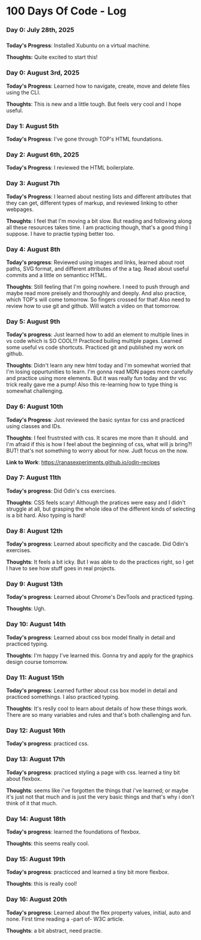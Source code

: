 # 100 Days Of Code - Log

### Day 0: July 28th, 2025
##### 

**Today's Progress**: Installed Xubuntu on a virtual machine.

**Thoughts:** Quite excited to start this!


### Day 0: August 3rd, 2025

**Today's Progress**: Learned how to navigate, create, move and delete files using the CLI.

**Thoughts**: This is new and a little tough. But feels very cool and I hope useful.



### Day 1: August 5th

**Today's Progress**: I've gone through TOP's HTML foundations.

### Day 2: August 6th, 2025

**Today's Progress**: I reviewed the HTML boilerplate.

### Day 3: August 7th

**Today's Progress**: I learned about nesting lists and different attributes that they can get, different types of markup, and reviewed linking to other webpages.

**Thoughts**: I feel that I'm moving a bit slow. But reading and following along all these resources takes time. I am practicing though, that's a good thing I suppose. I have to practie typing better too.

### Day 4: August 8th

**Today's progress**: Reviewed using images and links, learned about root paths, SVG format, and different attributes of the a tag. Read about useful commits and a little on semanticc HTML.

**Thoughts**: Still feeling that I'm going nowhere. I need to push through and maybe read more preisely and thoroughly and deeply. And also practice, which TOP's will come tomorrow. So fingers crossed for that!
Also need to review how to use git and github. Will watch a video on that tomorrow.

### Day 5: August 9th

**Today's progress**: Just learned how to add an element to multiple lines in vs code which is SO COOL!!!
Practiced builing multiple pages. Learned some useful vs code shortcuts. Practiced git and published my work on github.

**Thoughts**: Didn't learn any new html today and I'm somewhat worried that I'm losing oppurtunities to learn. I'm gonna read MDN pages more carefully and practice using more elements. But it was really fun today and thr vsc trick really gave me a pump! Also this re-learning how to type thing is somewhat challenging.

### Day 6: August 10th

**Today's Progress**: Just reviewed the basic syntax for css and practiced using classes and IDs.

**Thoughts**: I feel frustrsted with css. It scares me more than it should. and I'm afraid if this is how I feel about the beginning of css, what will js bring?! BUT! that's not something to worry about for now. Judt focus on the now.

**Link to Work**: https://ranasexperiments.github.io/odin-recipes

### Day 7: August 11th

**Today's progress**: Did Odin's css exercises.

**Thoughts**: CSS feels scary! Although the pratices were easy and I didn't struggle at all, but grasping the whole idea of the different kinds of selecting is a bit hard. Also typing is hard!

### Day 8: August 12th

**Today's progress**: Learned about specificity and the cascade. Did Odin's exercises.

**Thoughts**: It feels a bit icky. But I was able to do the practices right, so I get I have to see how stuff goes in real projects.

### Day 9: August 13th

**Today's progress**: Learned about Chrome's DevTools and practiced typing.

**Thoughts**: Ugh.

### Day 10: August 14th

**Today's progress**: Learned about css box model finally in detail and practiced typing.

**Thoughts**: I'm happy I've learned this. Gonna try and apply for the graphics design course tomorrow.

### Day 11: August 15th

**Today's progress**: Learned further about css box model in detail and practiced somethings. I also practiced typing.

**Thoughts**: It's reslly cool to learn about details of how these things work. There are so many variables and rules and that's both challenging and fun.

### Day 12: August 16th

**Today's progress**: practiced css.

### Day 13: August 17th

**Today's progress**: practiced styling a page with css. learned a tiny bit about flexbox.

**Thoughts**: seems like i've forgotten the things that i've learned; or maybe it's just not that much and is just the very basic things and that's why i don't think of it that much.

### Day 14: August 18th

**Today's progress**: learned the foundations of flexbox.

**Thoughts**: this seems really cool.

### Day 15: August 19th

**Today's progress**: practicced and learned a tiny bit more flexbox.

**Thoughts**: this is really cool!

### Day 16: August 20th

**Today's progress**: Learned about the flex property values, initial, auto and none. First time reading a -part of- W3C article.

**Thoughts**: a bit abstract, need practie.

